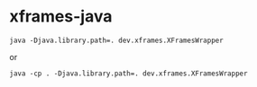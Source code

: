 # xframes-java

`java -Djava.library.path=. dev.xframes.XFramesWrapper`

or

`java -cp . -Djava.library.path=. dev.xframes.XFramesWrapper`
